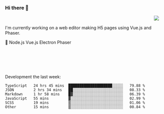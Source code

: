 ### Hi there 👋

<img align="right" src="https://github-readme-stats.vercel.app/api?username=jasonpanggo"/>

<br>
<p align="left">
I'm currently working on a web editor making H5 pages using Vue.js and Phaser.
</p>
<p align="left">
📖 Node.js Vue.js Electron Phaser
</p>
<br>
<br>
<br>
<br>

Development the last week:
<!--START_SECTION:waka-->

```text
TypeScript   24 hrs 45 mins  ████████████████████░░░░░   79.88 %
JSON         2 hrs 34 mins   ██░░░░░░░░░░░░░░░░░░░░░░░   08.33 %
Markdown     1 hr 58 mins    █▓░░░░░░░░░░░░░░░░░░░░░░░   06.39 %
JavaScript   55 mins         ▓░░░░░░░░░░░░░░░░░░░░░░░░   02.99 %
SCSS         19 mins         ▒░░░░░░░░░░░░░░░░░░░░░░░░   01.06 %
Other        15 mins         ▒░░░░░░░░░░░░░░░░░░░░░░░░   00.84 %
```

<!--END_SECTION:waka-->

<!--
**JASONPANGGO/jasonpanggo** is a ✨ _special_ ✨ repository because its `README.md` (this file) appears on your GitHub profile.

Here are some ideas to get you started:

- 🔭 I’m currently working on ...
- 🌱 I’m currently learning ...
- 👯 I’m looking to collaborate on ...
- 🤔 I’m looking for help with ...
- 💬 Ask me about ...
- 📫 How to reach me: ...
- 😄 Pronouns: ...
- ⚡ Fun fact: ...
-->
